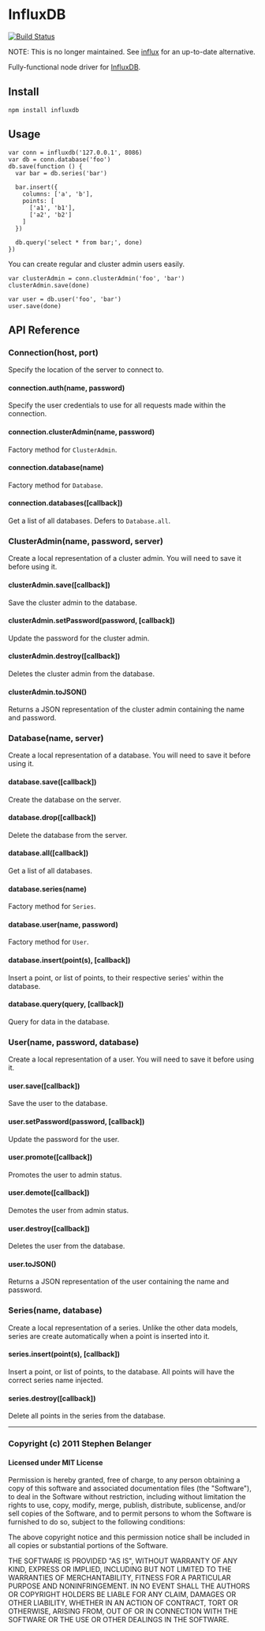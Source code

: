 # InfluxDB
[![Build Status](https://travis-ci.org/Qard/node-influxdb.png)](https://travis-ci.org/Qard/node-influxdb)

NOTE: This is no longer maintained. See [influx](https://www.npmjs.com/package/influx) for an up-to-date alternative.

Fully-functional node driver for [InfluxDB](http://influxdb.com).

## Install

    npm install influxdb

## Usage

    var conn = influxdb('127.0.0.1', 8086)
    var db = conn.database('foo')
    db.save(function () {
      var bar = db.series('bar')

      bar.insert({
        columns: ['a', 'b'],
        points: [
          ['a1', 'b1'],
          ['a2', 'b2']
        ]
      })

      db.query('select * from bar;', done)
    })

You can create regular and cluster admin users easily.

    var clusterAdmin = conn.clusterAdmin('foo', 'bar')
    clusterAdmin.save(done)

    var user = db.user('foo', 'bar')
    user.save(done)

## API Reference

### Connection(host, port)
Specify the location of the server to connect to.

#### connection.auth(name, password)
Specify the user credentials to use for all requests made within the connection.

#### connection.clusterAdmin(name, password)
Factory method for `ClusterAdmin`.

#### connection.database(name)
Factory method for `Database`.

#### connection.databases([callback])
Get a list of all databases. Defers to `Database.all`.

### ClusterAdmin(name, password, server)
Create a local representation of a cluster admin. You will need to save it before using it.

#### clusterAdmin.save([callback])
Save the cluster admin to the database.

#### clusterAdmin.setPassword(password, [callback])
Update the password for the cluster admin.

#### clusterAdmin.destroy([callback])
Deletes the cluster admin from the database.

#### clusterAdmin.toJSON()
Returns a JSON representation of the cluster admin containing the name and password.

### Database(name, server)
Create a local representation of a database. You will need to save it before using it.

#### database.save([callback])
Create the database on the server.

#### database.drop([callback])
Delete the database from the server.

#### database.all([callback])
Get a list of all databases.

#### database.series(name)
Factory method for `Series`.

#### database.user(name, password)
Factory method for `User`.

#### database.insert(point(s), [callback])
Insert a point, or list of points, to their respective series' within the database.

#### database.query(query, [callback])
Query for data in the database.

### User(name, password, database)
Create a local representation of a user. You will need to save it before using it.

#### user.save([callback])
Save the user to the database.

#### user.setPassword(password, [callback])
Update the password for the user.

#### user.promote([callback])
Promotes the user to admin status.

#### user.demote([callback])
Demotes the user from admin status.

#### user.destroy([callback])
Deletes the user from the database.

#### user.toJSON()
Returns a JSON representation of the user containing the name and password.

### Series(name, database)
Create a local representation of a series. Unlike the other data models, series are create automatically when a point is inserted into it.

#### series.insert(point(s), [callback])
Insert a point, or list of points, to the database. All points will have the correct series name injected.

#### series.destroy([callback])
Delete all points in the series from the database.

---

### Copyright (c) 2011 Stephen Belanger
#### Licensed under MIT License

Permission is hereby granted, free of charge, to any person obtaining a copy of this software and associated documentation files (the "Software"), to deal in the Software without restriction, including without limitation the rights to use, copy, modify, merge, publish, distribute, sublicense, and/or sell copies of the Software, and to permit persons to whom the Software is furnished to do so, subject to the following conditions:

The above copyright notice and this permission notice shall be included in all copies or substantial portions of the Software.

THE SOFTWARE IS PROVIDED "AS IS", WITHOUT WARRANTY OF ANY KIND, EXPRESS OR IMPLIED, INCLUDING BUT NOT LIMITED TO THE WARRANTIES OF MERCHANTABILITY, FITNESS FOR A PARTICULAR PURPOSE AND NONINFRINGEMENT. IN NO EVENT SHALL THE AUTHORS OR COPYRIGHT HOLDERS BE LIABLE FOR ANY CLAIM, DAMAGES OR OTHER LIABILITY, WHETHER IN AN ACTION OF CONTRACT, TORT OR OTHERWISE, ARISING FROM, OUT OF OR IN CONNECTION WITH THE SOFTWARE OR THE USE OR OTHER DEALINGS IN THE SOFTWARE.
